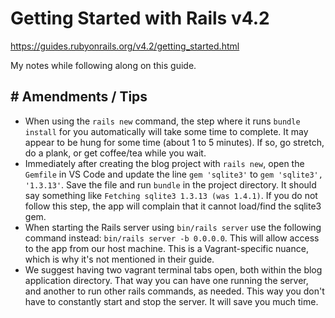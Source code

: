 # Getting Started with Rails v4.2

https://guides.rubyonrails.org/v4.2/getting_started.html

My notes while following along on this guide.

## # Amendments / Tips

* When using the `rails new` command, the step where it runs `bundle install` for you automatically will take some time to complete. It may appear to be hung for some time (about 1 to 5 minutes). If so, go stretch, do a plank, or get coffee/tea while you wait.
* Immediately after creating the blog project with `rails new`, open the `Gemfile` in VS Code and update the line `gem 'sqlite3'` to `gem 'sqlite3', '1.3.13'`. Save the file and run `bundle` in the project directory. It should say something like `Fetching sqlite3 1.3.13 (was 1.4.1)`. If you do not follow this step, the app will complain that it cannot load/find the sqlite3 gem.
* When starting the Rails server using `bin/rails server` use the following command instead: `bin/rails server -b 0.0.0.0`. This will allow access to the app from our host machine. This is a Vagrant-specific nuance, which is why it's not mentioned in their guide.
* We suggest having two vagrant terminal tabs open, both within the blog application directory. That way you can have one running the server, and another to run other rails commands, as needed. This way you don't have to constantly start and stop the server. It will save you much time.